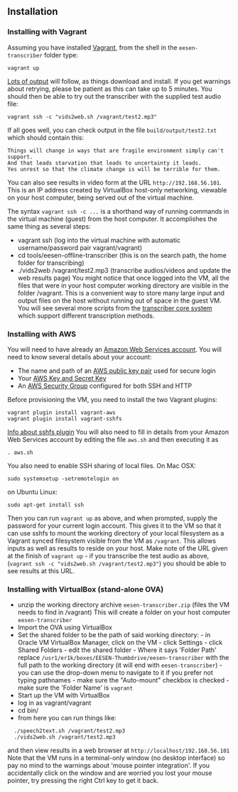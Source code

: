 ## Installation 
### Installing with Vagrant

Assuming you have installed [Vagrant](http://vagrantup.com), from the shell in the `eesen-transcriber` folder type:

    vagrant up

[Lots of output](https://github.com/srvk/eesen-transcriber/wiki/expected_output) will follow, as things download and install. If you get warnings about retrying, please be patient as this can take up to 5 minutes. You should then be able to try out the transcriber with the supplied test audio file: 

    vagrant ssh -c "vids2web.sh /vagrant/test2.mp3"

If all goes well, you can check output in the file `build/output/test2.txt` which should contain this:
```
Things will change in ways that are fragile environment simply can't support.
And that leads starvation that leads to uncertainty it leads.
Yes unrest so that the climate change is will be terrible for them.
```
You can also see results in video form at the URL `http://192.168.56.101`.
This is an IP address created by VirtualBox host-only networking, viewable on your host computer,
being served out of the virtual machine.

The syntax `vagrant ssh -c ...` is a shorthand way of running commands in the virtual machine (guest) from the host computer. It accomplishes the same thing as several steps:

  * vagrant ssh (log into the virtual machine with automatic username/password pair vagrant/vagrant)
  * cd tools/eesen-offline-transcriber (this is on the search path, the home folder for transcribing)
  * ./vids2web /vagrant/test2.mp3 (transcribe audios/videos and update the web results page)
You might notice that once logged into the VM, all the files that were in your host computer working directory 
are visible in the folder /vagrant. This is a convenient way to store many large input and output files on the host
without running out of space in the guest VM. You will see several more scripts from the
[transcriber core system](https://github.com/srvk/srvk-eesen-offline-transcriber/blob/master/README.md) which
support different transcription methods.

### Installing with AWS

You will need to have already an [Amazon Web Services account](http://docs.aws.amazon.com/AmazonSimpleDB/latest/DeveloperGuide/AboutAWSAccounts.html). You will need to know several details about your account:

  * The name and path of an [AWS public key pair](http://docs.aws.amazon.com/AWSEC2/latest/UserGuide/ec2-key-pairs.html) used for secure login
  * Your [AWS Key and Secret Key](http://docs.aws.amazon.com/AWSSimpleQueueService/latest/SQSGettingStartedGuide/AWSCredentials.html)
  * An [AWS Security Group](http://docs.aws.amazon.com/AWSEC2/latest/UserGuide/authorizing-access-to-an-instance.html) configured for both SSH and HTTP

Before provisioning the VM, you need to install the two Vagrant plugins:

    vagrant plugin install vagrant-aws
    vagrant plugin install vagrant-sshfs
    
[Info about sshfs plugin](https://github.com/dustymabe/vagrant-sshfs) You will also need to fill in details from your Amazon Web Services account by editing the file `aws.sh` and then executing it as

    . aws.sh
    
You also need to enable SSH sharing of local files. On Mac OSX:

    sudo systemsetup -setremotelogin on
    
on Ubuntu Linux:

    sudo apt-get install ssh

Then you can run `vagrant up` as above, and when prompted, supply the password for your current login account. This gives it to the VM so that it can use sshfs to mount the working directory of your local filesystem as a Vagrant synced filesystem visible from the VM as `/vagrant`. This allows inputs as well as results to reside on your host. Make note of the URL given at the finish of `vagrant up` - if you transcribe the test audio as above,
(`vagrant ssh -c "vids2web.sh /vagrant/test2.mp3"`) you should be able to see results at this URL.

### <a name="OVA"></a> Installing with VirtualBox (stand-alone OVA)
 * unzip the working directory archive `eesen-transcriber.zip` (files the VM needs to find in /vagrant)
   This will create a folder on your host computer `eesen-transcriber`
  * Import the OVA using VirtualBox
  * Set the shared folder to be the path of said working directory:
        - in Oracle VM VirtualBox Manager, click on the VM
        - click Settings
        - click Shared Folders
        - edit the shared folder
        - Where it says 'Folder Path' replace `/usr1/er1k/boxes/EESEN-Thumbdrive/eesen-transcriber` with
        the full path to the working directory (it will end with `eesen-transcriber`) - you can use the drop-down
        menu to navigate to it if you prefer not typing pathnames
        - make sure the "Auto-mount" checkbox is checked
        - make sure the 'Folder Name' is `vagrant`
  * Start up the VM with VirtualBox
  * log in as vagrant/vagrant
  * cd bin/
  * from here you can run things like:
```
  ./speech2text.sh /vagrant/test2.mp3
  ./vids2web.sh /vagrant/test2.mp3
```
  and then view results in a web browser at `http://localhost/192.168.56.101`
  Note that the VM runs in a terminal-only window (no desktop interface) so pay no mind to the
  warnings about 'mouse pointer integration'. If you accidentally click on the window and are
  worried you lost your mouse pointer, try pressing the right Ctrl key to get it back.
  
